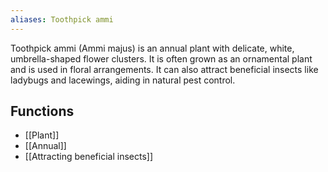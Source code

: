 ```yaml
---
aliases: Toothpick ammi
---
```

Toothpick ammi (Ammi majus) is an annual plant with delicate, white, umbrella-shaped flower clusters. It is often grown as an ornamental plant and is used in floral arrangements. It can also attract beneficial insects like ladybugs and lacewings, aiding in natural pest control.
## Functions
- [[Plant]]
- [[Annual]]
- [[Attracting beneficial insects]]